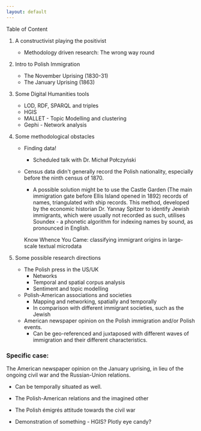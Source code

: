 ```yaml
---
layout: default
---
```


Table of Content


1. A constructivist playing the positivist
   - Methodology driven research: The wrong way round

2. Intro to Polish Immigration
    - The November Uprising (1830-31)
    - The January Uprising (1863)

3. Some Digital Humanities tools
    - LOD, RDF, SPARQL and triples
    - HGIS
    - MALLET - Topic Modelling and clustering
    - Gephi - Network analysis

4. Some methodological obstacles

    - Finding data!
      - Scheduled talk with Dr. Michał Połczyński

    - Census data didn't generally record the Polish nationality, especially before the ninth census of 1870.
        - A possible solution might be to use the Castle Garden (The main immigration gate before Ellis Island opened in 1892) records of names, triangulated with ship records.
        This method, developed by the economic historian Dr. Yannay Spitzer to identify Jewish immigrants, which were usually not recorded as such, utilises Soundex - a phonetic algorithm for indexing names by sound, as pronounced in English.

        Know Whence You Came: classifying immigrant origins in large-scale textual microdata

5. Some possible research directions
    - The Polish press in the US/UK
        - Networks
        - Temporal and spatial corpus analysis
        - Sentiment and topic modelling
    - Polish-American associations and societies
        - Mapping and networking, spatially and temporally
        - In comparison with different immigrant societies, such as the Jewish
    - American newspaper opinion on the Polish immigration and/or Polish events.
      - Can be geo-referenced and juxtaposed with different waves of immigration and their different characteristics.


### Specific case:

The American newspaper opinion on the January uprising, in lieu of the ongoing civil war and the Russian-Union relations.
- Can be temporally situated as well.
- The Polish-American relations and the imagined other
- The Polish émigrés attitude towards the civil war


- Demonstration of something - HGIS? Plotly eye candy?
